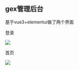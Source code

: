 ## gex管理后台

基于vue3+elementui做了两个界面

登录

![](https://cdn.learnku.com/uploads/images/202403/24/51993/grVlSfc64P.png!large)

首页

![](https://cdn.learnku.com/uploads/images/202403/24/51993/sPSoXKd7pb.png!large)
